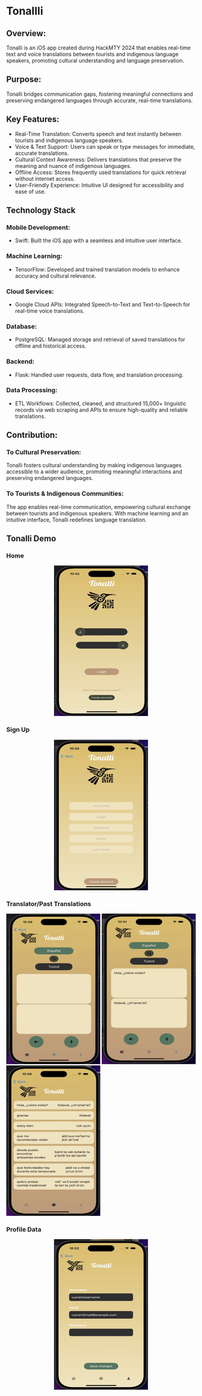 # Tonallli

## Overview:
Tonalli is an iOS app created during HackMTY 2024 that enables real-time text and voice translations between tourists and indigenous language speakers, promoting cultural understanding and language preservation.

## Purpose:
Tonalli bridges communication gaps, fostering meaningful connections and preserving endangered languages through accurate, real-time translations.

## Key Features:
 * Real-Time Translation: Converts speech and text instantly between tourists and indigenous language speakers.
 * Voice & Text Support: Users can speak or type messages for immediate, accurate translations.
 * Cultural Context Awareness: Delivers translations that preserve the meaning and nuance of indigenous languages.
 * Offline Access: Stores frequently used translations for quick retrieval without internet access.
 * User-Friendly Experience: Intuitive UI designed for accessibility and ease of use.

## Technology Stack
### Mobile Development:
* Swift: Built the iOS app with a seamless and intuitive user interface.
  
### Machine Learning:
* TensorFlow: Developed and trained translation models to enhance accuracy and cultural relevance.

### Cloud Services:
* Google Cloud APIs: Integrated Speech-to-Text and Text-to-Speech for real-time voice translations.

### Database:
* PostgreSQL: Managed storage and retrieval of saved translations for offline and historical access.

### Backend:
* Flask: Handled user requests, data flow, and translation processing.

### Data Processing:
* ETL Workflows: Collected, cleaned, and structured 15,000+ linguistic records via web scraping and APIs to ensure high-quality and reliable translations.

## Contribution:

### To Cultural Preservation:
Tonalli fosters cultural understanding by making indigenous languages accessible to a wider audience, promoting meaningful interactions and preserving endangered languages.

### To Tourists & Indigenous Communities:
The app enables real-time communication, empowering cultural exchange between tourists and indigenous speakers. With machine learning and an intuitive interface, Tonalli redefines language translation.

## Tonalli Demo

### Home
<div align = "center"> 
  <img src = "images/home.jpg" width = "250" height = "400">
</div>

### Sign Up
<div align = "center"> 
  <img src = "images/signUp.jpg" width = "250" height = "400">
</div>

### Translator/Past Translations

<img src= "images/translator.jpg" width = "250" height = "400"> <img src= "images/translator2.jpg" width = "250" height = "400"> 
<img src= "images/pastTranslations.jpg" width = "250" height = "400"> 
### Profile Data
<div align = "center"> 
  <img src = "images/userData.jpg" width = "250" height = "400">
</div>




